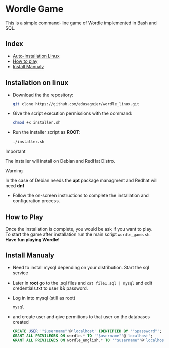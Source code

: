 
# Wordle Game

This is a simple command-line game of Wordle implemented in Bash and SQL.

## Index

- [Auto-installation Linux](#Installation-on-linux)
- [How to play](#How-to-play)
- [Install Manualy](#Install-manualy)

## Installation on linux

- Download the the repository:
	```bash
	git clone https://github.com/edusagnier/wordle_linux.git
	```
- Give the script execution permissions with the command:
    ```bash
    chmod +x installer.sh
    ```
- Run the installer script as **ROOT**:
    ```bash
    ./installer.sh
    ```
> [!IMPORTANT]
> The installer will install on Debian and RedHat Distro.

> [!WARNING]
> In the case of Debian needs the **apt** package managment and Redhat will need **dnf** 

- Follow the on-screen instructions to complete the installation and configuration process.

## How to Play

Once the installation is complete, you would be ask if you want to play. <br>
To start the game after installation run the main script `wordle_game.sh`. <br>
**Have fun playing Wordle!**

## Install Manualy

- Need to install mysql depending on your distribution. Start the sql service <br>

- Later in **root** go to the .sql files and `cat file1.sql | mysql` and edit credentials.txt to user && password. <br>

- Log in into mysql (still as root) 
	```bash
	mysql 
	```
- and create user and give permitions to that user on the databases created <br>
	```sql
	CREATE USER '"$username"'@'localhost' IDENTIFIED BY '"$password"'; 
	GRANT ALL PRIVILEGES ON wordle.* TO '"$username"'@'localhost';
	GRANT ALL PRIVILEGES ON wordle_english.* TO '"$username"'@'localhost';
	```

